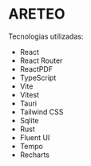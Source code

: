 # ARETEO

Tecnologias utilizadas:

- React
- React Router
- ReactPDF
- TypeScript
- Vite
- Vitest
- Tauri
- Tailwind CSS
- Sqlite
- Rust
- Fluent UI
- Tempo
- Recharts

